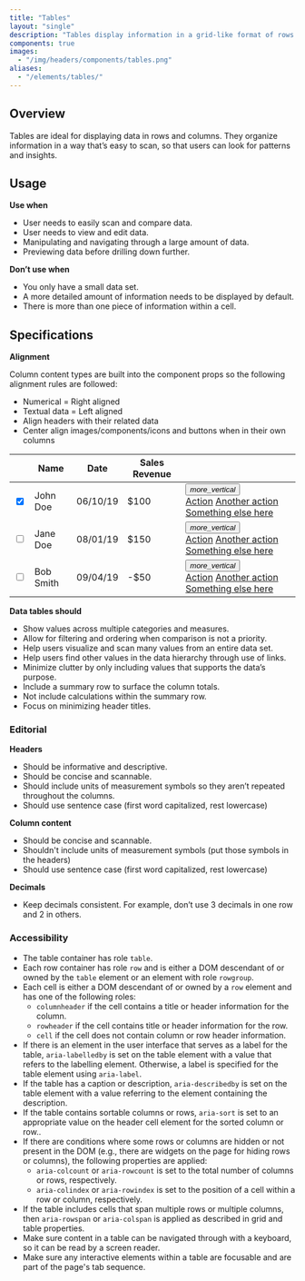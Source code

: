```yaml
---
title: "Tables"
layout: "single"
description: "Tables display information in a grid-like format of rows and columns. "
components: true
images:
  - "/img/headers/components/tables.png"
aliases:
  - "/elements/tables/"
---
```


## Overview

Tables are ideal for displaying data in rows and columns. They organize information in a way that’s easy to scan, so that users can look for patterns and insights.

## Usage

**Use when**

- User needs to easily scan and compare data.
- User needs to view and edit data.
- Manipulating and navigating through a large amount of data.
- Previewing data before drilling down further.

**Don’t use when**

- You only have a small data set.
- A more detailed amount of information needs to be displayed by default.
- There is more than one piece of information within a cell.

## Specifications

**Alignment**

Column content types are built into the component props so the following alignment rules are followed:

- Numerical = Right aligned
- Textual data = Left aligned
- Align headers with their related data
- Center align images/components/icons and buttons when in their own columns

<table class="table table-bordered bg-white">
  <thead class="thead-light">
    <tr>
      <th class="icon-only"></th>
      <th>Name</th>
      <th class="text-right">Date</th>
      <th class="text-right">Sales Revenue</th>
      <th class="icon-only"></th>
    </tr>
  </thead>
  <tbody>
    <tr>
      <th scope="row" class="icon-only">
        <div class="custom-control custom-checkbox">
          <input
            type="checkbox"
            checked=""
            class="custom-control-input"
            id="tableCheckbox1"
            name="example1"
          />
          <label class="custom-control-label" for="tableCheckbox1"></label>
        </div>
      </th>
      <td>John Doe</td>
      <td class="text-right">06/10/19</td>
      <td class="text-right text-success">$100</td>
      <td scope="row" class="icon-only">
        <div class="dropdown">
          <button
            class="btn btn-icon-only btn-text-dark rounded-circle"
            type="button"
            data-toggle="dropdown"
            aria-haspopup="true"
            aria-expanded="false"
          >
            <i class="modus-icons">more_vertical</i>
          </button>
          <div class="dropdown-menu dropdown-menu-right">
            <a class="dropdown-item" href="#">Action</a>
            <a class="dropdown-item" href="#">Another action</a>
            <a class="dropdown-item" href="#">Something else here</a>
          </div>
        </div>
      </td>
    </tr>
    <tr>
      <td scope="row" class="icon-only">
        <div class="custom-control custom-checkbox">
          <input type="checkbox" class="custom-control-input" id="tableCheckbox2" name="example2" />
          <label class="custom-control-label" for="tableCheckbox2"></label>
        </div>
      </td>
      <td>Jane Doe</td>
      <td class="text-right">08/01/19</td>
      <td class="text-right text-success">$150</td>
      <td scope="row" class="icon-only">
        <div class="dropdown">
          <button
            class="btn btn-icon-only btn-text-dark rounded-circle"
            type="button"
            data-toggle="dropdown"
            aria-haspopup="true"
            aria-expanded="false"
          >
            <i class="modus-icons">more_vertical</i>
          </button>
          <div class="dropdown-menu dropdown-menu-right">
            <a class="dropdown-item" href="#">Action</a>
            <a class="dropdown-item" href="#">Another action</a>
            <a class="dropdown-item" href="#">Something else here</a>
          </div>
        </div>
      </td>
    </tr>
    <tr>
      <td scope="row" class="icon-only">
        <div class="custom-control custom-checkbox">
          <input type="checkbox" class="custom-control-input" id="tableCheckbox3" name="example3" />
          <label class="custom-control-label" for="tableCheckbox3"></label>
        </div>
      </td>
      <td>Bob Smith</td>
      <td class="text-right">09/04/19</td>
      <td class="text-right text-danger">-$50</td>
      <td scope="row" class="icon-only">
        <div class="dropdown">
          <button
            class="btn btn-icon-only btn-text-dark rounded-circle"
            type="button"
            data-toggle="dropdown"
            aria-haspopup="true"
            aria-expanded="false"
          >
            <i class="modus-icons">more_vertical</i>
          </button>
          <div class="dropdown-menu dropdown-menu-right">
            <a class="dropdown-item" href="#">Action</a>
            <a class="dropdown-item" href="#">Another action</a>
            <a class="dropdown-item" href="#">Something else here</a>
          </div>
        </div>
      </td>
    </tr>
  </tbody>
</table>

**Data tables should**

- Show values across multiple categories and measures.
- Allow for filtering and ordering when comparison is not a priority.
- Help users visualize and scan many values from an entire data set.
- Help users find other values in the data hierarchy through use of links.
- Minimize clutter by only including values that supports the data’s purpose.
- Include a summary row to surface the column totals.
- Not include calculations within the summary row.
- Focus on minimizing header titles.

<!--### Behaviors-->

### Editorial

**Headers**

- Should be informative and descriptive.
- Should be concise and scannable.
- Should include units of measurement symbols so they aren’t repeated throughout the columns.
- Should use sentence case (first word capitalized, rest lowercase)

**Column content**

- Should be concise and scannable.
- Shouldn't include units of measurement symbols (put those symbols in the headers)
- Should use sentence case (first word capitalized, rest lowercase)

**Decimals**

- Keep decimals consistent. For example, don’t use 3 decimals in one row and 2 in others.

### Accessibility

- The table container has role `table`.
- Each row container has role `row` and is either a DOM descendant of or owned by the `table` element or an element with role `rowgroup`.
- Each cell is either a DOM descendant of or owned by a `row` element and has one of the following roles:
  - `columnheader` if the cell contains a title or header information for the column.
  - `rowheader` if the cell contains title or header information for the row.
  - `cell` if the cell does not contain column or row header information.
- If there is an element in the user interface that serves as a label for the table, `aria-labelledby` is set on the table element with a value that refers to the labelling element. Otherwise, a label is specified for the table element using `aria-label`.
- If the table has a caption or description, `aria-describedby` is set on the table element with a value referring to the element containing the description.
- If the table contains sortable columns or rows, `aria-sort` is set to an appropriate value on the header cell element for the sorted column or row..
- If there are conditions where some rows or columns are hidden or not present in the DOM (e.g., there are widgets on the page for hiding rows or columns), the following properties are applied:
  - `aria-colcount` or `aria-rowcount` is set to the total number of columns or rows, respectively.
  - `aria-colindex` or `aria-rowindex` is set to the position of a cell within a row or column, respectively.
- If the table includes cells that span multiple rows or multiple columns, then `aria-rowspan` or `aria-colspan` is applied as described in grid and table properties.
- Make sure content in a table can be navigated through with a keyboard, so it can be read by a screen reader.
- Make sure any interactive elements within a table are focusable and are part of the page's tab sequence.
